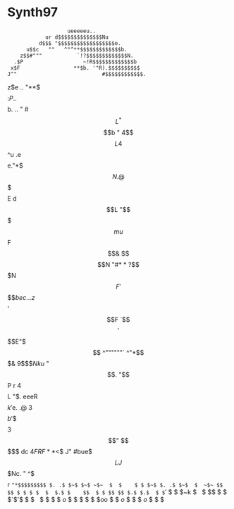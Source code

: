 # Synth97
                       ueeeeeu..
                ur d$$$$$$$$$$$$$$Nu
              d$$$ "$$$$$$$$$$$$$$$$$$e.
          u$$c   ""   ^"^**$$$$$$$$$$$$$b.
        z$$#"""           `!?$$$$$$$$$$$$$N.
      .$P                   ~!R$$$$$$$$$$$$$b
     x$F                 **$b. '"R).$$$$$$$$$$
    J^"                           #$$$$$$$$$$$$.
   z$e                      ..      "**$$$$$$$$$
  :$P           .        .$$$$$b.    ..  "  #$$$$
  $$            L          ^*$$$$b   "      4$$$$L
 4$$            ^u    .e$$$$e."*$$$N.       @$$$$$
 $$E            d$$$$$$$$$$$$$$L "$$$$$  mu $$$$$$F
 $$&            $$$$$$$$$$$$$$$$N   "#* * ?$$$$$$$N
 $$F            '$$$$$$$$$$$$$$$$$bec...z$ $$$$$$$$
'$$F             `$$$$$$$$$$$$$$$$$$$$$$$$ '$$$$E"$
 $$                  ^""""""`       ^"*$$$& 9$$$$N
 k  u$                                  "$$. "$$P r
 4$$$$L                                   "$. eeeR
  $$$$$k                                   '$e. .@
  3$$$$$b                                   '$$$$
   $$$$$$                                    3$$"
    $$$$$  dc                                4$F
     RF** <$$                                J"
      #bue$$$LJ$$$Nc.                        "
       ^$$$$$$$$$$$$$r
         `"*$$$$$$$$$
 $. .$ $~$ $~$ ~$~  $  $    $ $ $~$ $. .$ $~$  $  ~$~
 $$ $$ $ $ $ $  $  $.$ $    $$  $ $ $$ $$ $.$ $.$  $
 $`$'$ $ $ $~k  $  $~$ $    $$  $ $ $`$'$ $ $ $~$  $
 $ $ $ $o$ $ $  $  $ $ $oo  $ $ $o$ $ $ $ $o$ $ $  $
